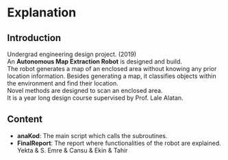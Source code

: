 # Explanation
## Introduction
Undergrad engineering design project. (2019) \
An **Autonomous Map Extraction Robot** is designed and build. \
The robot generates a map of an enclosed area without knowing any prior location information. Besides generating a map, it classifies objects within the environment and find their location. \
Novel methods are designed to scan an enclosed area. \
It is a year long design course supervised by Prof. Lale Alatan.
## Content
* **anaKod**: The main script which calls the subroutines.
* **FinalReport**: The report where functionalities of the robot are explained. \
Yekta & S. Emre & Cansu & Ekin & Tahir
